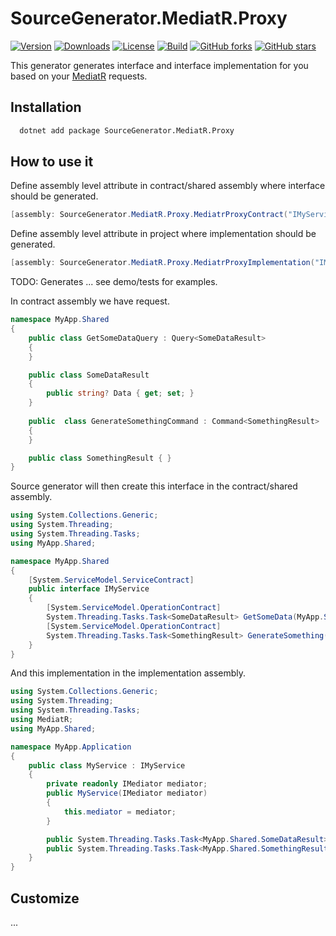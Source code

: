 SourceGenerator.MediatR.Proxy
=

[![Version](https://img.shields.io/nuget/v/Sourcegenerator.MediatR.Proxy?color=royalblue)](https://www.nuget.org/packages/SourceGenerator.MediatR.Proxy)
[![Downloads](https://img.shields.io/nuget/dt/SourceGenerator.MediatR.Proxy?label=Nuget%20downloads)](https://www.nuget.org/packages/SourceGenerator.MediatR.Proxy)
[![License](https://img.shields.io/github/license/stiankroknes/sourcegenerator-mediatr-proxy)](https://github.com/stiankroknes/sourcegenerator-mediatr-proxy/blob/main/LICENSE)
[![Build](https://img.shields.io/github/workflow/status/stiankroknes/sourcegenerator-mediatr-proxy/CI%20Build)](https://github.com/stiankroknes/sourcegenerator-mediatr-proxy/actions)
[![GitHub forks](https://img.shields.io/github/forks/stiankroknes/sourcegenerator-mediatr-proxy)](https://github.com/stiankroknes/sourcegenerator-mediatr-proxy/network/members)
[![GitHub stars](https://img.shields.io/github/stars/stiankroknes/sourcegenerator-mediatr-proxy)](https://github.com/stiankroknes/sourcegenerator-mediatr-proxy/stargazers)

This generator generates interface and interface implementation for you based on your [MediatR](https://github.com/jbogard/MediatR) requests.

## Installation

```bash
  dotnet add package SourceGenerator.MediatR.Proxy
```

## How to use it

Define assembly level attribute in contract/shared assembly where interface should be generated.
```csharp
[assembly: SourceGenerator.MediatR.Proxy.MediatrProxyContract("IMyService", "Project.Shared")]
```

Define assembly level attribute in project where implementation should be generated.
```csharp
[assembly: SourceGenerator.MediatR.Proxy.MediatrProxyImplementation("IMyService", "Project.Shared", "Project.Application.Service")]
```

TODO: Generates ... see demo/tests for examples.

In contract assembly we have request.
```csharp
namespace MyApp.Shared
{
    public class GetSomeDataQuery : Query<SomeDataResult>
    {
    }

    public class SomeDataResult
    {
        public string? Data { get; set; }
    }
    
    public  class GenerateSomethingCommand : Command<SomethingResult>
    {
    }

    public class SomethingResult { }
}
```

Source generator will then create this interface in the contract/shared assembly.

```csharp
using System.Collections.Generic;
using System.Threading;
using System.Threading.Tasks;
using MyApp.Shared;

namespace MyApp.Shared
{
    [System.ServiceModel.ServiceContract]
    public interface IMyService
    {
        [System.ServiceModel.OperationContract]
        System.Threading.Tasks.Task<SomeDataResult> GetSomeData(MyApp.Shared.GetSomeDataQuery query, CancellationToken cancellationToken = default);
        [System.ServiceModel.OperationContract]
        System.Threading.Tasks.Task<SomethingResult> GenerateSomething(MyApp.Shared.GenerateSomethingCommand command, CancellationToken cancellationToken = default);
    }
}
```

And this implementation in the implementation assembly.
```csharp
using System.Collections.Generic;
using System.Threading;
using System.Threading.Tasks;
using MediatR;
using MyApp.Shared;

namespace MyApp.Application
{
    public class MyService : IMyService
    {
        private readonly IMediator mediator;
        public MyService(IMediator mediator)
        {
            this.mediator = mediator;
        }

        public System.Threading.Tasks.Task<MyApp.Shared.SomeDataResult> GetSomeData(MyApp.Shared.GetSomeDataQuery query, CancellationToken cancellationToken = default) => mediator.Send(query, cancellationToken);
        public System.Threading.Tasks.Task<MyApp.Shared.SomethingResult> GenerateSomething(MyApp.Shared.GenerateSomethingCommand command, CancellationToken cancellationToken = default) => mediator.Send(command, cancellationToken);
    }
}
```

## Customize

...

